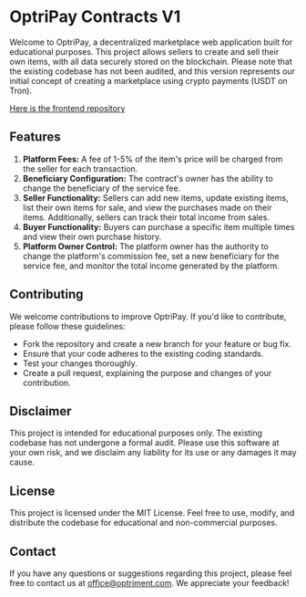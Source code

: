 # OptriPay Contracts V1

Welcome to OptriPay, a decentralized marketplace web application built for
educational purposes. This project allows sellers to create and sell their own
items, with all data securely stored on the blockchain. Please note that the
existing codebase has not been audited, and this version represents our initial
concept of creating a marketplace using crypto payments (USDT on Tron).

[Here is the frontend repository](https://github.com/optriment/optripay-web-v1)

## Features

1. **Platform Fees:** A fee of 1-5% of the item's price will be charged from
   the seller for each transaction.
2. **Beneficiary Configuration:** The contract's owner has the ability to
   change the beneficiary of the service fee.
3. **Seller Functionality:** Sellers can add new items, update existing items,
   list their own items for sale, and view the purchases made on their items.
   Additionally, sellers can track their total income from sales.
4. **Buyer Functionality:** Buyers can purchase a specific item multiple times
   and view their own purchase history.
5. **Platform Owner Control:** The platform owner has the authority to change
   the platform's commission fee, set a new beneficiary for the service fee,
   and monitor the total income generated by the platform.

## Contributing

We welcome contributions to improve OptriPay. If you'd like to contribute,
please follow these guidelines:

- Fork the repository and create a new branch for your feature or bug fix.
- Ensure that your code adheres to the existing coding standards.
- Test your changes thoroughly.
- Create a pull request, explaining the purpose and changes of your contribution.

## Disclaimer

This project is intended for educational purposes only. The existing codebase
has not undergone a formal audit. Please use this software at your own risk,
and we disclaim any liability for its use or any damages it may cause.

## License

This project is licensed under the MIT License. Feel free to use, modify, and
distribute the codebase for educational and non-commercial purposes.

## Contact

If you have any questions or suggestions regarding this project, please feel
free to contact us at [office@optriment.com](mailto:office@optriment.com). We
appreciate your feedback!
